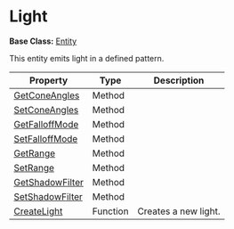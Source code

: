 # Light #

**Base Class:** [Entity](CPP_Entity_FP.md)

This entity emits light in a defined pattern.

| Property | Type | Description | 
| ----- | ----- | ----- |
| [GetConeAngles](CPP_Light_SetConeAngles.md) | Method |  |
| [SetConeAngles](CPP_Light_SetConeAngles.md) | Method |  |
| [GetFalloffMode](CPP_Light_SetFalloffMode.md) | Method |  |
| [SetFalloffMode](CPP_Light_GetFalloffMode.md) | Method |  |
| [GetRange](CPP_Light_SetRange.md) | Method |  |
| [SetRange](CPP_Light_SetRange.md) | Method |  |
| [GetShadowFilter](CPP_Light_SetShadowFilter.md) | Method |  |
| [SetShadowFilter](CPP_Light_GetShadowFilter.md) | Method |  |
| [CreateLight](CPP_CreateLight.md)| Function | Creates a new light. |
